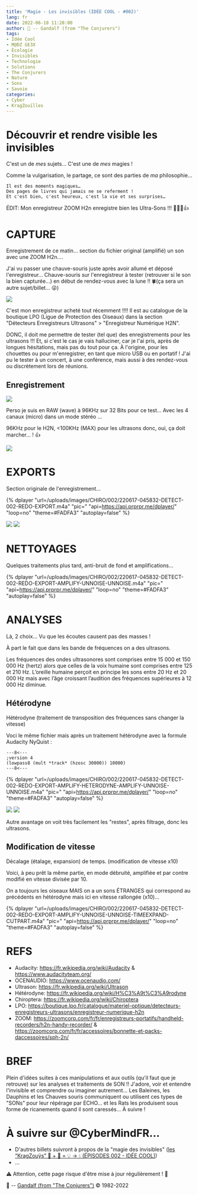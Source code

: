 ```yaml
---
title: 'Magie - Les invisibles (IDÉE COOL - #002)'
lang: fr
date: 2022-06-18 11:28:00
author: 🧙 -- Gandalf (from "The Conjurers")
tags:
- Idée Cool
- M@DZ GE3X
- Écologie
- Invisibles
- Technologie
- Solutions
- The Conjurers
- Nature
- Sons
- Savoie
categories:
- Cyber
- KragZouïlles
---
```


# Découvrir et rendre visible les invisibles

C'est un de *mes* sujets…
C'est une de *mes* magies !

Comme la vulgarisation, le partage, ce sont des parties de *ma* philosophie…

	Il est des moments magiques…
	Des pages de livres qui jamais ne se referment !
	Et c'est bien, c'est heureux, c'est la vie et ses surprises…

<!-- more -->

ÉDIT:
	Mon enregistreur ZOOM H2n enregistre bien les Ultra-Sons !!! 💪🧙‍♂️👍

# CAPTURE

Enregistrement de ce matin... section du fichier original (amplifié) un son avec une ZOOM H2n....

J'ai vu passer une chauve-souris juste après avoir allumé et déposé l'enregistreur...
	Chauve-souris sur l'enregistreur à tester (retrouver si le son la bien capturée...)
	en début de rendez-vous avec la lune !! 🍀(ça sera un autre sujet/billet... 😜)

<img src="/uploads/images/CHIRO/002/signal-2022-06-11-195640_001.png" heigth="300px">

C'est mon enregistreur acheté tout récemment !!!!
Il est au catalogue de la boutique LPO (Ligue de Protection des Oiseaux) dans la section "Détecteurs Enregistreurs Ultrasons" > "Enregistreur Numérique H2N".

DONC, il doit me permettre de tester (tel que) des enregistrements pour les ultrasons !!!
Et, si c'est le cas je vais halluciner, car je l'ai pris, après de longues hésitations, mais pas du tout pour ça.
À l'origine, pour les chouettes ou pour m'enregistrer, en tant que micro USB ou en portatif !
J'ai pu le tester à un concert, à une conférence, mais aussi à des rendez-vous ou discrètement lors de réunions.

## Enregistrement

<img src="/uploads/images/CHIRO/002/H2n_frontBack_softshadow.png" heigth="300px">

Perso je suis en RAW (wave) à 96KHz sur 32 Bits pour ce test...
Avec les 4 canaux (micro) dans un mode stéréo ...

96KHz pour le H2N, <100KHz (MAX) pour les ultrasons donc, oui, ça doit marcher... ! 👍

<img src="/uploads/images/CHIRO/002/SurroundSoundPattern_2.jpg" heigth="300px">

# EXPORTS

Section originale de l'enregistrement...

{% dplayer "url=/uploads/images/CHIRO/002/220617-045832-DETECT-002-REDO-EXPORT.m4a" "pic="  "api=https://api.prprpr.me/dplayer/" "loop=no" "theme=#FADFA3" "autoplay=false" %}

<img src="/uploads/images/CHIRO/002/signal-2022-06-17-133855_001.png" heigth="300px">
<img src="/uploads/images/CHIRO/002/signal-2022-06-17-133855_002.jpeg" heigth="300px">

# NETTOYAGES

Quelques traitements plus tard, anti-bruit de fond et amplifications...

{% dplayer "url=/uploads/images/CHIRO/002/220617-045832-DETECT-002-REDO-EXPORT-AMPLIFY-UNNOISE-UNNOISE.m4a" "pic="  "api=https://api.prprpr.me/dplayer/" "loop=no" "theme=#FADFA3" "autoplay=false" %}

# ANALYSES

Là, 2 choix...
 Vu que les écoutes causent pas des masses !

À part le fait que dans les bande de fréquences on a des ultrasons.

Les fréquences des ondes ultrasonores sont comprises entre 15 000 et 150 000 Hz (hertz) alors que celles de la voix humaine sont comprises entre 125 et 210 Hz.
L’oreille humaine perçoit en principe les sons entre 20 Hz et 20 000 Hz mais avec l’âge croissant l’audition des fréquences supérieures à 12 000 Hz diminue. 

## Hétérodyne

Hétérodyne (traitement de transposition des 
fréquences sans changer la vitesse) 

Voci le même fichier mais après un traitement hétérodyne avec la formule Audacity NyQuist :

```
---8<---
;version 4
(lowpass8 (mult *track* (hzosc 30000)) 10000)
---8<---
```
{% dplayer "url=/uploads/images/CHIRO/002/220617-045832-DETECT-002-REDO-EXPORT-AMPLIFY-HETERODYNE-AMPLIFY-UNNOISE-UNNOISE.m4a" "pic="  "api=https://api.prprpr.me/dplayer/" "loop=no" "theme=#FADFA3" "autoplay=false" %}

<img src="/uploads/images/CHIRO/002/signal-2022-06-17-134222_001.png" heigth="300px">
<img src="/uploads/images/CHIRO/002/signal-2022-06-17-134222_002.jpeg" heigth="300px">

Autre avantage on voit très facilement les "restes", après filtrage, donc les ultrasons.

## Modification de vitesse

Décalage (étalage, expansion) de temps. (modification de vitesse x10)

Voici, à peu prêt la même partie, en mode débruité, amplifiée et par contre modifié en vitesse  divisée par 10.

On a toujours les oiseaux MAIS on a un sons ÉTRANGES qui correspond au précédents en hétérodyne mais ici en vitesse rallongée (x10)...

{% dplayer "url=/uploads/images/CHIRO/002/220617-045832-DETECT-002-REDO-EXPORT-AMPLIFY-UNNOISE-UNNOISE-TIMEEXPAND-CUTPART.m4a" "pic="  "api=https://api.prprpr.me/dplayer/" "loop=no" "theme=#FADFA3" "autoplay=false" %}

# REFS
- Audacity: https://fr.wikipedia.org/wiki/Audacity & https://www.audacityteam.org/
- OCENAUDIO: https://www.ocenaudio.com/
- Ultrason: https://fr.wikipedia.org/wiki/Ultrason
- Hétérodyne: https://fr.wikipedia.org/wiki/H%C3%A9t%C3%A9rodyne
- Chiroptera: https://fr.wikipedia.org/wiki/Chiroptera
- LPO: https://boutique.lpo.fr/catalogue/materiel-optique/detecteurs-enregistreurs-ultrasons/enregistreur-numerique-h2n
- ZOOM: https://zoomcorp.com/fr/fr/enregistreurs-portatifs/handheld-recorders/h2n-handy-recorder/ & https://zoomcorp.com/fr/fr/accessoires/bonnette-et-packs-daccessoires/sph-2n/

# BREF

Plein d'idées suites à ces manipulations et aux outils (qu'il faut que je retrouve) sur les analyses et traitements de SON !! 
J'adore, voir et entendre l'invisible et comprendre ou imaginer autrement...
Les Baleines, les Dauphins et les Chauves souris communiquent ou utilisent ces types de "SONs" pour leur répérage par ECHO... et les Rats les produisent sous forme de ricanements quand il sont caressés... 
À suivre !

# À suivre sur @CyberMindFR… #

- D'autres billets suivront à propos de la "magie des invisibles" ([les “KragZouÿs” 🤖 + 🎲 = 💡 -> 💧 (ÉPISODES 002 - IDÉE COOL)](https://cybermind.fr/tags/Idee-Cool/))
- …

⚠️ Attention, cette page risque d'être mise à jour régulièrement ! 👀

🧙 -- [Gandalf (from "The Conjurers")](mailto:Gandalf@Gk2.NET?subject=The%20Conjurers%20%3F) ©️ 1982-2022
